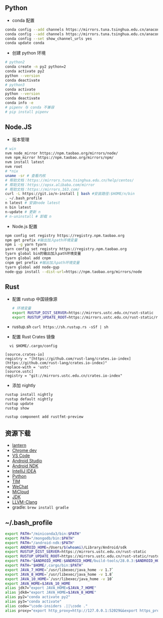 ## Python

- conda 配置

```bash
conda config --add channels https://mirrors.tuna.tsinghua.edu.cn/anaconda/pkgs/free/
conda config --add channels https://mirrors.tuna.tsinghua.edu.cn/anaconda/pkgs/main/
conda config --set show_channel_urls yes
conda update conda
```

- 创建 python 环境

```bash
# python2
conda create -n py2 python=2
conda activate py2
python --version
conda deactivate
# python3
conda activate
python --version
conda deactivate
conda info -e
# pipenv 与 conda 不兼容
# pip install pipenv
```

## Node.JS

- 版本管理

```bash
# win
nvm node_mirror https://npm.taobao.org/mirrors/node/
nvm npm_mirror https://npm.taobao.org/mirrors/npm/
nvm install latest
nvm root
# *nix
uname -sr # 查看内核
# 帮助文档：https://mirrors.tuna.tsinghua.edu.cn/help/centos/
# 帮助文档：https://opsx.alibaba.com/mirror
# 帮助文档：https://mirrors.163.com/
curl -L https://git.io/n-install | bash #安装路径:$HOME/n/bin
. ~/.bash_profile
n latest # 安装node latest
n bin latest
n-update # 更新 n
# n-uninstall # 卸载 n
```

- Node.js 配置

```bash
npm config set registry https://registry.npm.taobao.org
npm get prefix #输出加入path环境变量
npm i -g yarn tyarn
yarn config set registry https://registry.npm.taobao.org
tyarn global bin的输出加入path环境变量
tyarn global add cnpm
cnpm get prefix #输出加入path环境变量
tyarn global add node-gyp
node-gyp install --dist-url=https://npm.taobao.org/mirrors/node
```

## Rust

- 配置 rustup 中国镜像源

  ```bash
  # 环境变量
  export RUSTUP_DIST_SERVER=https://mirrors.ustc.edu.cn/rust-static
  export RUSTUP_UPDATE_ROOT=https://mirrors.ustc.edu.cn/rust-static/rustup
  ```

- rustup.sh `curl https://sh.rustup.rs -sSf | sh`
- 配置 Rust Crates 镜像

```
  vi $HOME/.cargo/config

[source.crates-io]
registry = "[https://github.com/rust-lang/crates.io-index](https://github.com/rust-lang/crates.io-index)"
replace-with = 'ustc'
[source.ustc]
registry = "git://mirrors.ustc.edu.cn/crates.io-index"
```

- 添加 nightly

```bash
rustup install nightly
rustup default nightly
rustup update
rustup show
```

```bash
rustup component add rustfmt-preview
```

## 资源下载

- [lantern](https://raw.githubusercontent.com/getlantern/lantern-binaries/master/lantern-installer.dmg)
- [Chrome dev](https://www.google.com/chrome/?hl=zh-CN&extra=devchannel)
- [VS Code](https://code.visualstudio.com/Download)
- [Android Studio](https://developer.android.com/studio/index.html?hl=zh-cn)
- [Android NDK](https://developer.android.com/ndk/downloads/index.html)
- [IntelliJ IDEA](https://www.jetbrains.com/idea/download/)
- [Python](https://mirrors.tuna.tsinghua.edu.cn/anaconda/miniconda/?C=M&O=D)
- [TIM](http://office.qq.com/download.html)
- [WeChat](https://weixin.qq.com)
- [MiCloud](https://i.mi.com/static2?filename=MicloudWebStatic/res/home/mi-lab.htm&locale=zh_CN#3)
- [JDK](http://www.oracle.com/technetwork/java/javase/downloads/index.html)
- [LLVM-Clang](http://releases.llvm.org/download.html)
- gradle: `brew install gradle`

## ~/.bash_profile

```bash
export PATH="/miniconda3/bin:$PATH"
export PATH="/mongodb/bin:$PATH"
export PATH="/android-ndk:$PATH"
export ANDROID_HOME=/Users/$(whoami)/Library/Android/sdk
export RUSTUP_DIST_SERVER=https://mirrors.ustc.edu.cn/rust-static
export RUSTUP_UPDATE_ROOT=https://mirrors.ustc.edu.cn/rust-static/rustup
export PATH="$ANDROID_HOME:$ANDROID_HOME/build-tools/28.0.3:$ANDROID_HOME/platform-tools:$ANDROID_HOME/tools/bin:$PATH"
export PATH="$HOME/.cargo/bin:$PATH"
export JAVA_7_HOME=`/usr/libexec/java_home -v 1.7`
export JAVA_8_HOME=`/usr/libexec/java_home -v 1.8`
export JAVA_10_HOME=`/usr/libexec/java_home -v 10`
export JAVA_HOME=$JAVA_10_HOME
alias jdk7="export JAVA_HOME=$JAVA_7_HOME"
alias jdk8="export JAVA_HOME=$JAVA_8_HOME"
alias py2="conda activate py2"
alias py3="conda activate"
alias code="\code-insiders .||\code ."
alias proxy="export http_proxy=http://127.0.0.1:52029&&export https_proxy=http://127.0.0.1:52029"
```
